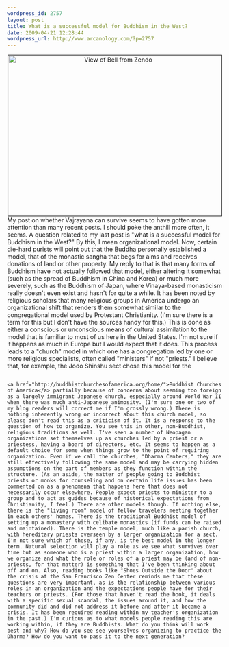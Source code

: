 ```yaml
--- 
wordpress_id: 2757
layout: post
title: What is a successful model for Buddhism in the West?
date: 2009-04-21 12:28:44
wordpress_url: http://www.arcanology.com/?p=2757
---
```

<div align="center">
                                                                                                                                                                                                                                                                                                                                                                                                                                                                                                                                                                                                                                                                                                                                                                                                                                                                                                                            <a href="http://www.flickr.com/photos/albill/2582260910/" title="View of Bell from Zendo"><img src="http://farm4.static.flickr.com/3016/2582260910_d308248850.jpg" border="1" width="500" height="375" alt="View of Bell from Zendo" /></a>
                                                                                                                                                                                                                                                                                                                                                                                                                                                                                                                                                                                                                                                                                                                                                                                                                                                                                                                          </div> My post on whether Vajrayana can survive seems to have gotten more attention than many recent posts. I should poke the anthill more often, it seems. A question related to my last post is "what is a successful model for Buddhism in the West?" By this, I mean organizational model. Now, certain die-hard purists will point out that the Buddha personally established a model, that of the monastic sangha that begs for alms and receives donations of land or other property. My reply to that is that many forms of Buddhism have not actually followed that model, either altering it somewhat (such as the spread of Buddhism in China and Korea) or much more severely, such as the Buddhism of Japan, where Vinaya-based monasticism really doesn't even exist and hasn't for quite a while. It has been noted by religious scholars that many religious groups in America undergo an organizational shift that renders them somewhat similar to the congregational model used by Protestant Christianity. (I'm sure there is a term for this but I don't have the sources handy for this.) This is done as either a conscious or unconscious means of cultural assimilation to the model that is familiar to most of us here in the United States. I'm not sure if it happens as much in Europe but I would expect that it does. This process leads to a "church" model in which one has a congregation led by one or more religious specialists, often called "ministers" if not "priests." I believe that, for example, the Jodo Shinshu sect chose this model for the 
                                                                                                                                                                                                                                                                                                                                                                                                                                                                                                                                                                                                                                                                                                                                                                                                                                                                                                                          
                                                                                                                                                                                                                                                                                                                                                                                                                                                                                                                                                                                                                                                                                                                                                                                                                                                                                                                          <a href="http://buddhistchurchesofamerica.org/home/">Buddhist Churches of America</a> partially because of concerns about seeming too foreign as a largely immigrant Japanese church, especially around World War II when there was much anti-Japanese animosity. (I'm sure one or two of my blog readers will correct me if I'm grossly wrong.) There is nothing inherently wrong or incorrect about this church model, so please don't read this as a criticism of it. It is a response to the question of how to organize. You see this in other, non-Buddhist, religious traditions as well. I've seen a number of Neopagan organizations set themselves up as churches led by a priest or a priestess, having a board of directors, etc. It seems to happen as a default choice for some when things grow to the point of requiring organization. Even if we call the churches, "Dharma Centers," they are still effectively following the same model and may be carrying hidden assumptions on the part of members as they function within the structure. (As an aside, the matter of people going to Buddhist priests or monks for counseling and on certain life issues has been commented on as a phenomena that happens here that does not necessarily occur elsewhere. People expect priests to minister to a group and to act as guides because of historical expectations from Christianity, I feel.) There are other models though. If nothing else, there is the "living room" model of fellow travelers meeting together in each others' homes. There is the traditional Buddhist model of setting up a monastery with celibate monastics (if funds can be raised and maintained). There is the temple model, much like a parish church, with hereditary priests overseen by a larger organization for a sect. I'm not sure which of these, if any, is the best model in the longer term. Natural selection will play a role as we see what survives over time but as someone who is a priest within a larger organization, how we organize and what the role or roles of a priest may be (and of non-priests, for that matter) is something that I've been thinking about off and on. Also, reading books like "Shoes Outside the Door" about the crisis at the San Francisco Zen Center reminds me that these questions are very important, as is the relationship between various roles in an organization and the expectations people have for their teachers or priests. (For those that haven't read the book, it deals with a specific sexual scandal, the issues around it, and how the community did and did not address it before and after it became a crisis. It has been required reading within my teacher's organization in the past.) I'm curious as to what models people reading this are working within, if they are Buddhists. What do you think will work best and why? How do you see see yourselves organizing to practice the Dharma? How do you want to pass it to the next generation?
